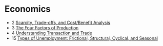 # Economics

- 2 [Scarcity, Trade-offs, and Cost/Benefit Analysis](scarcity-trade-offs-cost-benefit-analysis)
- 3 [The Four Factors of Production](four-factors-of-production)
- 4 [Understanding Transaction and Trade](transaction-trade)
- 15 [Types of Unemployment: Frictional, Structural, Cyclical, and Seasonal](types-of-unemployment)
